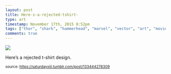 ```yaml
---
layout: post
title: Here-s-a-rejected-tshirt-
type: art
timestamp: November 17th, 2015 8:52pm
tags: ["thor", "shark", "hammerhead", "marvel", "vector", "art", "movie", "comic"]
comments: true
---
```

<img src="https://saturdayxiii.github.io/media/133444278309.png"/>

Here’s a rejected t-shirt design.
 
  
<small>source: https://saturdayxiii.tumblr.com/post/133444278309</small>